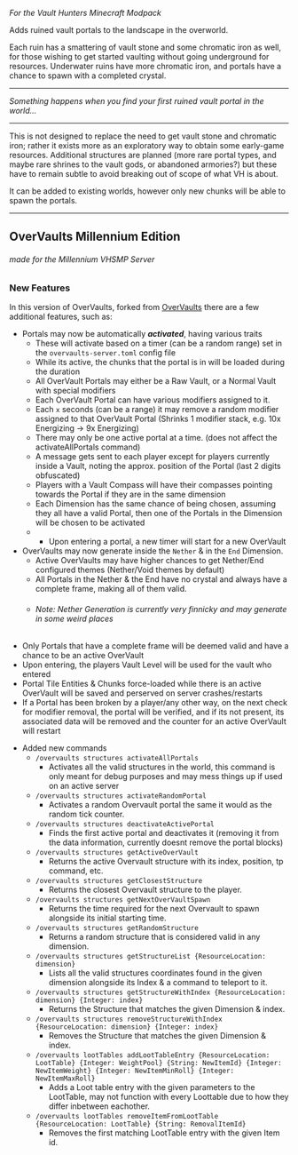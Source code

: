 *For the Vault Hunters Minecraft Modpack*

Adds ruined vault portals to the landscape in the overworld.

Each ruin has a smattering of vault stone and some chromatic iron as well, for those wishing to get started vaulting without going underground for resources.
Underwater ruins have more chromatic iron, and portals have a chance to spawn with a completed crystal.

-----------

*Something happens when you find your first ruined vault portal in the world...*

-----------

This is not designed to replace the need to get vault stone and chromatic iron; rather it exists more as an exploratory way to obtain some early-game resources.
Additional structures are planned (more rare portal types, and maybe rare shrines to the vault gods, or abandoned armories?)  but these have to remain subtle to avoid breaking out of scope of what VH is about.

It can be added to existing worlds, however only new chunks will be able to spawn the portals. 

-----------
## OverVaults Millennium Edition
###### *made for the Millennium VHSMP Server*

### New Features
In this version of OverVaults, forked from [OverVaults](https://github.com/IridiumIO/OverVaults) there are a few additional features, such as:

* Portals may now be automatically ***activated***, having various traits
    * These will activate based on a timer (can be a random range) set in the `overvaults-server.toml` config file
    * While its active, the chunks that the portal is in will be loaded during the duration
    * All OverVault Portals may either be a Raw Vault, or a Normal Vault with special modifiers
    * Each OverVault Portal can have various modifiers assigned to it.
    * Each `x` seconds (can be a range) it may remove a random modifier assigned to that OverVault Portal (Shrinks 1 modifier stack, e.g. 10x Energizing -> 9x Energizing)
    * There may only be one active portal at a time. (does not affect the activateAllPortals command)
    * A message gets sent to each player except for players currently inside a Vault, noting the approx. position of the Portal (last 2 digits obfuscated)
    * Players with a Vault Compass will have their compasses pointing towards the Portal if they are in the same dimension
    * Each Dimension has the same chance of being chosen, assuming they all have a valid Portal, then one of the Portals in the Dimension will be chosen to be activated
    * * Upon entering a portal, a new timer will start for a new OverVault
* OverVaults may now generate inside the `Nether` & in the `End` Dimension.
    * Active OverVaults may have higher chances to get Nether/End configured themes (Nether/Void themes by default)
    * All Portals in the Nether & the End have no crystal and always have a complete frame, making all of them valid.
    * ###### _Note: Nether Generation is currently very finnicky and may generate in some weird places_ 
* Only Portals that have a complete frame will be deemed valid and have a chance to be an active OverVault
* Upon entering, the players Vault Level will be used for the vault who entered
* Portal Tile Entities & Chunks force-loaded while there is an active OverVault will be saved and perserved on server crashes/restarts
* If a Portal has been broken by a player/any other way, on the next check for modifier removal, the portal will be verified, and if its not present, its associated data will be removed and the counter for an active OverVault will restart
- Added new commands
    - `/overvaults structures activateAllPortals` 
        - Activates all the valid structures in the world, this command is only meant for debug purposes and may mess things up if used on an active server
    - `/overvaults structures activateRandomPortal`
        - Activates a random Overvault portal the same it would as the random tick counter.
    - `/overvaults structures deactivateActivePortal`
        - Finds the first active portal and deactivates it (removing it from the data information, currently doesnt remove the portal blocks)
    - `/overvaults structures getActiveOverVault` 
        - Returns the active Overvault structure with its index, position, tp command, etc.
    - `/overvaults structures getClosestStructure`
        - Returns the closest Overvault structure to the player.
    - `/overvaults structures getNextOverVaultSpawn`
        - Returns the time required for the next Overvault to spawn alongside its initial starting time.
    - `/overvaults structures getRandomStructure`
        - Returns a random structure that is considered valid in any dimension.
    - `/overvaults structures getStructureList {ResourceLocation: dimension}`
        - Lists all the valid structures coordinates found in the given dimension alongside its Index & a command to teleport to it.
    - `/overvaults structures getStructureWithIndex {ResourceLocation: dimension} {Integer: index}`
        - Returns the Structure that matches the given Dimension & index.
    - `/overvaults structures removeStructureWithIndex {ResourceLocation: dimension} {Integer: index}`
        - Removes the Structure that matches the given Dimension & index.
    - `/overvaults lootTables addLootTableEntry {ResourceLocation: LootTable} {Integer: WeightPool} {String: NewItemId} {Integer: NewItemWeight} {Integer: NewItemMinRoll} {Integer: NewItemMaxRoll}`
        - Adds a Loot table entry with the given parameters to the LootTable, may not function with every Loottable due to how they differ inbetween eachother.
    - `/overvaults lootTables removeItemFromLootTable {ResourceLocation: LootTable} {String: RemovalItemId}`
        - Removes the first matching LootTable entry with the given Item id.
